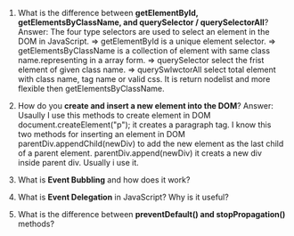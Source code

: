 1. What is the difference between **getElementById, getElementsByClassName, and querySelector / querySelectorAll**?
Answer: The four type selectors are used to select an element in the DOM in JavaScript.
=> getElementById is a unique element selector.
=> getElementsByClassName is a collection of element with same class name.representing in a array form.
=> querySelector select the frist element of given class name.
=> querySwlwctorAll select total element with class name, tag name or valid css. It is return nodelist and more flexible then getElementsByClassName. 

2. How do you **create and insert a new element into the DOM**?
Answer: Usaully I use this methods to create element in DOM
document.createElement("p"); it creates a paragraph tag.
I know this two methods for inserting an element in DOM
parentDiv.appendChild(newDiv) to add the new element as the last child of a parent element.
parentDiv.append(newDiv) it creats a new div inside parent div. Usually i use it.

3. What is **Event Bubbling** and how does it work?

4. What is **Event Delegation** in JavaScript? Why is it useful?
5. What is the difference between **preventDefault() and stopPropagation()** methods?